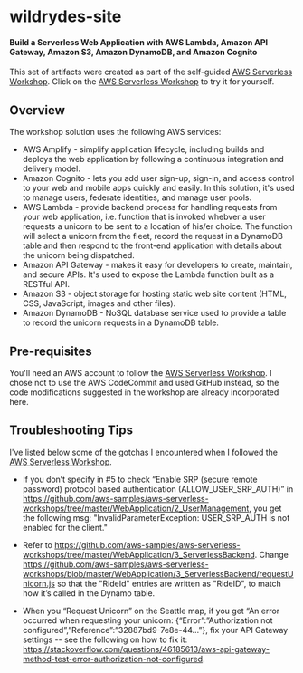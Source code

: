 # wildrydes-site

#### Build a Serverless Web Application with AWS Lambda, Amazon API Gateway, Amazon S3, Amazon DynamoDB, and Amazon Cognito ####

This set of artifacts were created as part of the self-guided [AWS Serverless Workshop](https://github.com/aws-samples/aws-serverless-workshops/).  Click on the [AWS Serverless Workshop](https://github.com/aws-samples/aws-serverless-workshops/) to try it for yourself.

## Overview ##
The workshop solution uses the following AWS services:
* AWS Amplify - simplify application lifecycle, including builds and deploys the web application by following a continuous integration and delivery model.
* Amazon Cognito - lets you add user sign-up, sign-in, and access control to your web and mobile apps quickly and easily.  In this solution, it's used to manage users, federate identities, and manage user pools.
* AWS Lambda - provide backend process for handling requests from your web application, i.e. function that is invoked whebver a user requests a unicorn to be sent to a location of his/er choice.  The function will select a unicorn from the fleet, record the request in a DynamoDB table and then respond to the front-end application with details about the unicorn being dispatched.
* Amazon API Gateway - makes it easy for developers to create, maintain, and secure APIs.  It's used to expose the Lambda function built as a RESTful API.
* Amazon S3 - object storage for hosting static web site content (HTML, CSS, JavaScript, images and other files).
* Amazon DynamoDB - NoSQL database service used to provide a table to record the unicorn requests in a DynamoDB table.

## Pre-requisites ##
You'll need an AWS account to follow the [AWS Serverless Workshop](https://github.com/aws-samples/aws-serverless-workshops/).  I chose not to use the AWS CodeCommit and used GitHub instead, so the code modifications suggested in the workshop are already incorporated here.

## Troubleshooting Tips ##

I've listed below some of the gotchas I encountered when I followed the [AWS Serverless Workshop](https://github.com/aws-samples/aws-serverless-workshops/).

* If you don’t specify in #5 to check “Enable SRP (secure remote password) protocol based authentication (ALLOW_USER_SRP_AUTH)” in https://github.com/aws-samples/aws-serverless-workshops/tree/master/WebApplication/2_UserManagement, you get the following msg: "InvalidParameterException: USER_SRP_AUTH is not enabled for the client."

* Refer to https://github.com/aws-samples/aws-serverless-workshops/tree/master/WebApplication/3_ServerlessBackend.  Change https://github.com/aws-samples/aws-serverless-workshops/blob/master/WebApplication/3_ServerlessBackend/requestUnicorn.js so that the "RideId" entries are written as "RideID", to match how it’s called in the Dynamo table.

* When you “Request Unicorn” on the Seattle map, if you get “An error occurred when requesting your unicorn: {“Error”:”Authorization not configured”,”Reference”:”32887bd9-7e8e-44…”}, fix your API Gateway settings -- see the following on how to fix it:  https://stackoverflow.com/questions/46185613/aws-api-gateway-method-test-error-authorization-not-configured.


